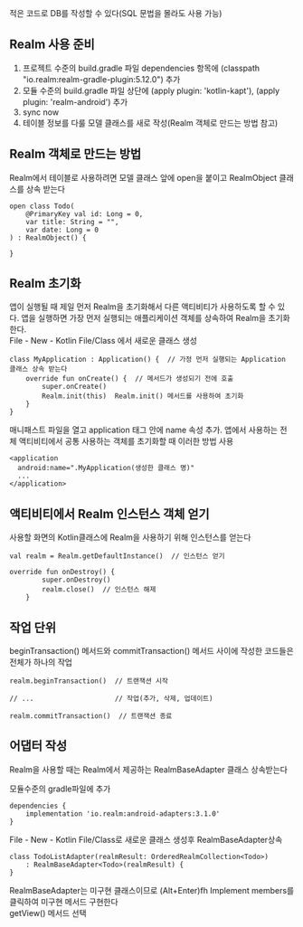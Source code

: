 적은 코드로 DB를 작성할 수 있다(SQL 문법을 몰라도 사용 가능)

## Realm 사용 준비
1. 프로젝트 수준의 build.gradle 파일 dependencies 항목에 (classpath "io.realm:realm-gradle-plugin:5.12.0") 추가   
2. 모듈 수준의 build.gradle 파일 상단에 (apply plugin: 'kotlin-kapt'), (apply plugin: 'realm-android') 추가   
3. sync now   
4. 테이블 정보를 다룰 모델 클래스를 새로 작성(Realm 객체로 만드는 방법 참고)   

## Realm 객체로 만드는 방법
Realm에서 테이블로 사용하려면 모델 클래스 앞에 open을 붙이고 RealmObject 클래스를 상속 받는다
```
open class Todo(
    @PrimaryKey val id: Long = 0,
    var title: String = "",
    var date: Long = 0
) : RealmObject() {

}
```

## Realm 초기화
앱이 실행될 때 제일 먼저 Realm을 초기화해서 다른 액티비티가 사용하도록 할 수 있다. 앱을 실행하면 가장 먼저 실행되는 애플리케이션 객체를 상속하여 Realm을 초기화 한다.   
File - New - Kotlin File/Class 에서 새로운 클래스 생성
```
class MyApplication : Application() {  // 가정 먼저 실행되는 Application 클래스 상속 받는다
    override fun onCreate() {  // 메서드가 생성되기 전에 호출
        super.onCreate()
        Realm.init(this)  Realm.init() 메서드를 사용하여 초기화
    }
}
```

매니패스트 파일을 열고 application 태그 안에 name 속성 추가. 앱에서 사용하는 전체 액티비티에서 공통 사용하는 객체를 초기화할 때 이러한 방법 사용
```
<application
  android:name=".MyApplication(생성한 클래스 명)"
  ...
</application>
```

## 액티비티에서 Realm 인스턴스 객체 얻기
사용할 화면의 Kotlin클래스에 Realm을 사용하기 위해 인스턴스를 얻는다
```
val realm = Realm.getDefaultInstance()  // 인스턴스 얻기

override fun onDestroy() {
        super.onDestroy()
        realm.close()  // 인스턴스 해제
    }
```

## 작업 단위
beginTransaction() 메서드와 commitTransaction() 메서드 사이에 작성한 코드들은 전체가 하나의 작업
```
realm.beginTransaction()  // 트랜잭션 시작

// ...                    // 작업(추가, 삭제, 업데이트)

realm.commitTransaction()  // 트랜잭션 종료
```

## 어댑터 작성
Realm을 사용할 때는 Realm에서 제공하는 RealmBaseAdapter 클래스 상속받는다

모듈수준의 gradle파일에 추가
```
dependencies {
    implementation 'io.realm:android-adapters:3.1.0'
}
```

File - New - Kotlin File/Class로 새로운 클래스 생성후 RealmBaseAdapter상속
```
class TodoListAdapter(realmResult: OrderedRealmCollection<Todo>)
    : RealmBaseAdapter<Todo>(realmResult) {
}
```
RealmBaseAdapter는 미구현 클래스이므로 (Alt+Enter)fh Implement members를 클릭하여 미구현 메서드 구현한다   
getView() 메서드 선택















